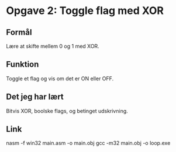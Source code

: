 # Opgave 2: Toggle flag med XOR

## Formål
Lære at skifte mellem 0 og 1 med XOR.

## Funktion
Toggle et flag og vis om det er ON eller OFF.

## Det jeg har lært
Bitvis XOR, boolske flags, og betinget udskrivning.

## Link
nasm -f win32 main.asm -o main.obj
gcc -m32 main.obj -o loop.exe
